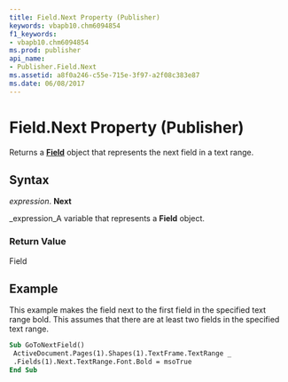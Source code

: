 ```yaml
---
title: Field.Next Property (Publisher)
keywords: vbapb10.chm6094854
f1_keywords:
- vbapb10.chm6094854
ms.prod: publisher
api_name:
- Publisher.Field.Next
ms.assetid: a8f0a246-c55e-715e-3f97-a2f08c383e87
ms.date: 06/08/2017
---
```



# Field.Next Property (Publisher)

Returns a **[Field](field-object-publisher.md)** object that represents the next field in a text range.


## Syntax

 _expression_. **Next**

 _expression_A variable that represents a **Field** object.


### Return Value

Field


## Example

This example makes the field next to the first field in the specified text range bold. This assumes that there are at least two fields in the specified text range.


```vb
Sub GoToNextField() 
 ActiveDocument.Pages(1).Shapes(1).TextFrame.TextRange _ 
 .Fields(1).Next.TextRange.Font.Bold = msoTrue 
End Sub
```


